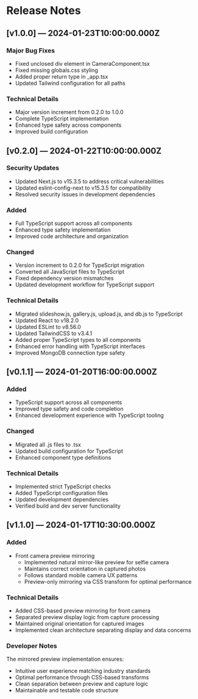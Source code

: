 # Release Notes

## [v1.0.0] — 2024-01-23T10:00:00.000Z

### Major Bug Fixes
- Fixed unclosed div element in CameraComponent.tsx
- Fixed missing globals.css styling
- Added proper return type in _app.tsx
- Updated Tailwind configuration for all paths

### Technical Details
- Major version increment from 0.2.0 to 1.0.0
- Complete TypeScript implementation
- Enhanced type safety across components
- Improved build configuration
## [v0.2.0] — 2024-01-22T10:00:00.000Z

### Security Updates
- Updated Next.js to v15.3.5 to address critical vulnerabilities
- Updated eslint-config-next to v15.3.5 for compatibility
- Resolved security issues in development dependencies

### Added
- Full TypeScript support across all components
- Enhanced type safety implementation
- Improved code architecture and organization

### Changed
- Version increment to 0.2.0 for TypeScript migration
- Converted all JavaScript files to TypeScript
- Fixed dependency version mismatches
- Updated development workflow for TypeScript support

### Technical Details
- Migrated slideshow.js, gallery.js, upload.js, and db.js to TypeScript
- Updated React to v18.2.0
- Updated ESLint to v8.56.0
- Updated TailwindCSS to v3.4.1
- Added proper TypeScript types to all components
- Enhanced error handling with TypeScript interfaces
- Improved MongoDB connection type safety

## [v0.1.1] — 2024-01-20T16:00:00.000Z

### Added
- TypeScript support across all components
- Improved type safety and code completion
- Enhanced development experience with TypeScript tooling

### Changed
- Migrated all .js files to .tsx
- Updated build configuration for TypeScript
- Enhanced component type definitions

### Technical Details
- Implemented strict TypeScript checks
- Added TypeScript configuration files
- Updated development dependencies
- Verified build and dev server functionality
## [v1.1.0] — 2024-01-17T10:30:00.000Z

### Added
- Front camera preview mirroring
  - Implemented natural mirror-like preview for selfie camera
  - Maintains correct orientation in captured photos
  - Follows standard mobile camera UX patterns
  - Preview-only mirroring via CSS transform for optimal performance

### Technical Details
- Added CSS-based preview mirroring for front camera
- Separated preview display logic from capture processing
- Maintained original orientation for captured images
- Implemented clean architecture separating display and data concerns

### Developer Notes
The mirrored preview implementation ensures:
- Intuitive user experience matching industry standards
- Optimal performance through CSS-based transforms
- Clean separation between preview and capture logic
- Maintainable and testable code structure
